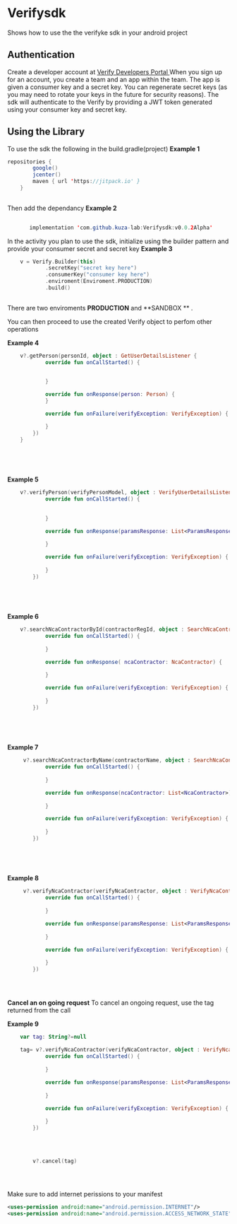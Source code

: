 # Verifysdk

Shows how to use the the verifyke sdk  in your android project

## Authentication
Create a developer account at [Verify Developers Portal ](https://verify.ke/get-started)
When you sign up for an account, you create a team and an app within the team. 
The app is given a consumer key and a secret key. 
You can regenerate secret keys (as you may need to rotate your keys in the future for security reasons). 
The sdk will authenticate to the Verify  by providing a JWT token generated using your consumer key and secret key.

## Using the Library

To use the sdk the following in the build.gradle(project)
**Example  1**
```java
repositories {
        google()
        jcenter()
        maven { url 'https://jitpack.io' }
    }
    
```
    
    
Then add the dependancy
**Example  2**

```java
   
       implementation 'com.github.kuza-lab:Verifysdk:v0.0.2Alpha'
```


In the activity you plan to use the sdk, initialize using the builder pattern and provide your consumer secret and secret key 
**Example  3**
```kotlin
    v = Verify.Builder(this)
            .secretKey("secret key here")
            .consumerKey("consumer key here")
            .enviroment(Enviroment.PRODUCTION)
            .build()
     
```

There are two enviroments  **PRODUCTION**  and   **SANDBOX **  .  

     
     
You can then proceed to use the created Verify object to perfom other operations 

**Example  4**
     
```kotlin
    v?.getPerson(personId, object : GetUserDetailsListener {
            override fun onCallStarted() {

                
            }

            override fun onResponse(person: Person) {
            }

            override fun onFailure(verifyException: VerifyException) {

            }
        })
    }
    
    
   
    
```
**Example  5**

```kotlin
    v?.verifyPerson(verifyPersonModel, object : VerifyUserDetailsListener {
            override fun onCallStarted() {
               

            }

            override fun onResponse(paramsResponse: List<ParamsResponse>) {
               
            }

            override fun onFailure(verifyException: VerifyException) {
               
            }
        })
    
    
   
    
```


**Example  6**

```kotlin
    v?.searchNcaContractorById(contractorRegId, object : SearchNcaContractorByIdListener {
            override fun onCallStarted() {
              
            }

            override fun onResponse( ncaContractor: NcaContractor) {
                
            }

            override fun onFailure(verifyException: VerifyException) {
                
            }
        })
    
    
   
    
```

**Example  7**

```kotlin
     v?.searchNcaContractorByName(contractorName, object : SearchNcaContractorByNameListener {
            override fun onCallStarted() {
              
            }

            override fun onResponse(ncaContractor: List<NcaContractor>) {
               
            }

            override fun onFailure(verifyException: VerifyException) {
                
            }
        })
    
    
   
    
```

**Example  8**

```kotlin
     v?.verifyNcaContractor(verifyNcaContractor, object : VerifyNcaContractorListener {
            override fun onCallStarted() {
               
            }

            override fun onResponse(paramsResponse: List<ParamsResponse>) {
                
            }

            override fun onFailure(verifyException: VerifyException) {
               
            }
        })
    
   
    
```
**Cancel an on going request**
To cancel an ongoing request, use the tag returned from the call

**Example 9**

```kotlin
    var tag: String?=null
    
    tag= v?.verifyNcaContractor(verifyNcaContractor, object : VerifyNcaContractorListener {
            override fun onCallStarted() {
               
            }

            override fun onResponse(paramsResponse: List<ParamsResponse>) {
                
            }

            override fun onFailure(verifyException: VerifyException) {
               
            }
        })
        
        
        
        
        v?.cancel(tag)
    
   
    
```





Make sure to add internet perissions to your manifest

```xml
<uses-permission android:name="android.permission.INTERNET"/>
<uses-permission android:name="android.permission.ACCESS_NETWORK_STATE"/>

```



